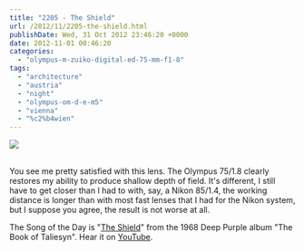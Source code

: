 ```yaml
---
title: "2205 - The Shield"
url: /2012/11/2205-the-shield.html
publishDate: Wed, 31 Oct 2012 23:46:20 +0000
date: 2012-11-01 00:46:20
categories: 
  - "olympus-m-zuiko-digital-ed-75-mm-f1-8"
tags: 
  - "architecture"
  - "austria"
  - "night"
  - "olympus-om-d-e-m5"
  - "vienna"
  - "%c2%b4wien"
---
```

<div class="container">
<div class="center"><a target="_blank" href="https://d25zfm9zpd7gm5.cloudfront.net/1200x1200/2012/20121030_175455_lr.jpg"><img src="https://d25zfm9zpd7gm5.cloudfront.net/0600x0600/2012/20121030_175455_lr.jpg" /></a></div>
</div>
<br />

You see me pretty satisfied with this lens. The Olympus 75/1.8 clearly restores my ability to produce shallow depth of field. It's different, I still have to get closer than I had to with, say, a Nikon 85/1.4, the working distance is longer than with most fast lenses that I had for the Nikon system, but I suppose you agree, the result is not worse at all.

 The Song of the Day is "<a href="http://www.lyricsmode.com/lyrics/d/deep_purple/shield.html" target="_blank">The Shield</a>" from the 1968 Deep Purple album "The Book of Taliesyn". Hear it on <a href="http://www.youtube.com/watch?v=swZQdVem5TY&feature=related" target="_blank">YouTube</a>.

